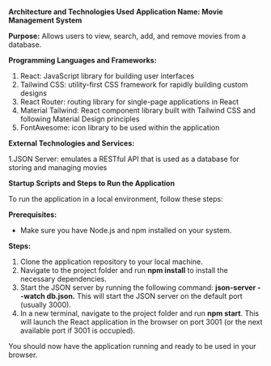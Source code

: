 **Architecture and Technologies Used**
**Application Name: Movie Management System**

**Purpose:** Allows users to view, search, add, and remove movies from a database.

**Programming Languages and Frameworks:**

1. React: JavaScript library for building user interfaces
2. Tailwind CSS: utility-first CSS framework for rapidly building custom designs
3. React Router: routing library for single-page applications in React
4. Material Tailwind: React component library built with Tailwind CSS and following Material Design principles
5. FontAwesome: icon library to be used within the application

**External Technologies and Services:**

1.JSON Server: emulates a RESTful API that is used as a database for storing and managing movies

**Startup Scripts and Steps to Run the Application**

To run the application in a local environment, follow these steps:

**Prerequisites:**

- Make sure you have Node.js and npm installed on your system.

**Steps:**

1. Clone the application repository to your local machine.
2. Navigate to the project folder and run **npm install** to install the necessary dependencies.
3. Start the JSON server by running the following command: **json-server --watch db.json.** This will start the JSON server on the default port (usually 3000).
4. In a new terminal, navigate to the project folder and run **npm start**. This will launch the React application in the browser on port 3001 (or the next available port if 3001 is occupied).

You should now have the application running and ready to be used in your browser.
